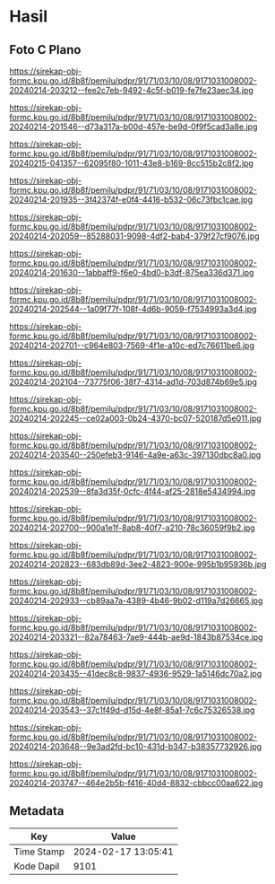 # Hasil

## Foto C Plano

https://sirekap-obj-formc.kpu.go.id/8b8f/pemilu/pdpr/91/71/03/10/08/9171031008002-20240214-203212--fee2c7eb-9492-4c5f-b019-fe7fe23aec34.jpg

https://sirekap-obj-formc.kpu.go.id/8b8f/pemilu/pdpr/91/71/03/10/08/9171031008002-20240214-201546--d73a317a-b00d-457e-be9d-0f9f5cad3a8e.jpg

https://sirekap-obj-formc.kpu.go.id/8b8f/pemilu/pdpr/91/71/03/10/08/9171031008002-20240215-041357--62095f80-1011-43e8-b169-8cc515b2c8f2.jpg

https://sirekap-obj-formc.kpu.go.id/8b8f/pemilu/pdpr/91/71/03/10/08/9171031008002-20240214-201935--3f42374f-e0f4-4416-b532-06c73fbc1cae.jpg

https://sirekap-obj-formc.kpu.go.id/8b8f/pemilu/pdpr/91/71/03/10/08/9171031008002-20240214-202059--85288031-9098-4df2-bab4-379f27cf9076.jpg

https://sirekap-obj-formc.kpu.go.id/8b8f/pemilu/pdpr/91/71/03/10/08/9171031008002-20240214-201630--1abbaff9-f6e0-4bd0-b3df-875ea336d371.jpg

https://sirekap-obj-formc.kpu.go.id/8b8f/pemilu/pdpr/91/71/03/10/08/9171031008002-20240214-202544--1a09f77f-108f-4d6b-9059-f7534993a3d4.jpg

https://sirekap-obj-formc.kpu.go.id/8b8f/pemilu/pdpr/91/71/03/10/08/9171031008002-20240214-202701--c964e803-7569-4f1e-a10c-ed7c76611be6.jpg

https://sirekap-obj-formc.kpu.go.id/8b8f/pemilu/pdpr/91/71/03/10/08/9171031008002-20240214-202104--73775f06-38f7-4314-ad1d-703d874b69e5.jpg

https://sirekap-obj-formc.kpu.go.id/8b8f/pemilu/pdpr/91/71/03/10/08/9171031008002-20240214-202245--ce02a003-0b24-4370-bc07-520187d5e011.jpg

https://sirekap-obj-formc.kpu.go.id/8b8f/pemilu/pdpr/91/71/03/10/08/9171031008002-20240214-203540--250efeb3-9146-4a9e-a63c-397130dbc8a0.jpg

https://sirekap-obj-formc.kpu.go.id/8b8f/pemilu/pdpr/91/71/03/10/08/9171031008002-20240214-202539--8fa3d35f-0cfc-4f44-af25-2818e5434994.jpg

https://sirekap-obj-formc.kpu.go.id/8b8f/pemilu/pdpr/91/71/03/10/08/9171031008002-20240214-202700--900a1e1f-8ab8-40f7-a210-78c36059f9b2.jpg

https://sirekap-obj-formc.kpu.go.id/8b8f/pemilu/pdpr/91/71/03/10/08/9171031008002-20240214-202823--683db89d-3ee2-4823-900e-995b1b95936b.jpg

https://sirekap-obj-formc.kpu.go.id/8b8f/pemilu/pdpr/91/71/03/10/08/9171031008002-20240214-202933--cb89aa7a-4389-4b46-9b02-d119a7d26665.jpg

https://sirekap-obj-formc.kpu.go.id/8b8f/pemilu/pdpr/91/71/03/10/08/9171031008002-20240214-203321--82a78463-7ae9-444b-ae9d-1843b87534ce.jpg

https://sirekap-obj-formc.kpu.go.id/8b8f/pemilu/pdpr/91/71/03/10/08/9171031008002-20240214-203435--41dec8c8-9837-4936-9529-1a5146dc70a2.jpg

https://sirekap-obj-formc.kpu.go.id/8b8f/pemilu/pdpr/91/71/03/10/08/9171031008002-20240214-203543--37c1f49d-d15d-4e8f-85a1-7c6c75326538.jpg

https://sirekap-obj-formc.kpu.go.id/8b8f/pemilu/pdpr/91/71/03/10/08/9171031008002-20240214-203648--9e3ad2fd-bc10-431d-b347-b38357732926.jpg

https://sirekap-obj-formc.kpu.go.id/8b8f/pemilu/pdpr/91/71/03/10/08/9171031008002-20240214-203747--464e2b5b-f416-40d4-8832-cbbcc00aa622.jpg


## Metadata

| Key        | Value               |
| ---------- | ------------------- |
| Time Stamp | 2024-02-17 13:05:41 |
| Kode Dapil | 9101                |




